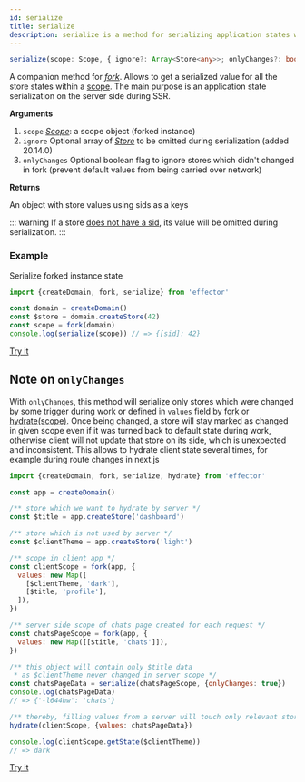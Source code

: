 ```yaml
---
id: serialize
title: serialize
description: serialize is a method for serializing application states within a scope
---
```


```ts
serialize(scope: Scope, { ignore?: Array<Store<any>>; onlyChanges?: boolean }): {[sid: string]: any}
```

A companion method for [_fork_](docs/api/effector/fork.md). Allows to get a serialized value for all the store states within a [scope](docs/api/effector/Scope.md). The main purpose is an application state serialization on the server side during SSR.

**Arguments**

1. `scope` [_Scope_](docs/api/effector/Scope.md): a scope object (forked instance)
2. `ignore` Optional array of [_Store_](docs/api/effector/Store.md) to be omitted during serialization (added 20.14.0)
3. `onlyChanges` Optional boolean flag to ignore stores which didn't changed in fork (prevent default values from being carried over network)

**Returns**

An object with store values using sids as a keys

::: warning
If a store [does not have a sid](docs/api/effector/babel-plugin.md#sid), its value will be omitted during serialization.
:::

### Example

Serialize forked instance state

```js
import {createDomain, fork, serialize} from 'effector'

const domain = createDomain()
const $store = domain.createStore(42)
const scope = fork(domain)
console.log(serialize(scope)) // => {[sid]: 42}
```

[Try it](https://share.effector.dev/zlRJbjei)

## Note on `onlyChanges`

With `onlyChanges`, this method will serialize only stores which were changed by some trigger during work or defined in `values` field by [fork](docs/api/effector/fork.md) or [hydrate(scope)](docs/api/effector/hydrate.md). Once being changed, a store will stay marked as changed in given scope even if it was turned back to default state during work, otherwise client will not update that store on its side, which is unexpected and inconsistent.
This allows to hydrate client state several times, for example during route changes in next.js

```js
import {createDomain, fork, serialize, hydrate} from 'effector'

const app = createDomain()

/** store which we want to hydrate by server */
const $title = app.createStore('dashboard')

/** store which is not used by server */
const $clientTheme = app.createStore('light')

/** scope in client app */
const clientScope = fork(app, {
  values: new Map([
    [$clientTheme, 'dark'],
    [$title, 'profile'],
  ]),
})

/** server side scope of chats page created for each request */
const chatsPageScope = fork(app, {
  values: new Map([[$title, 'chats']]),
})

/** this object will contain only $title data
 * as $clientTheme never changed in server scope */
const chatsPageData = serialize(chatsPageScope, {onlyChanges: true})
console.log(chatsPageData)
// => {'-l644hw': 'chats'}

/** thereby, filling values from a server will touch only relevant stores */
hydrate(clientScope, {values: chatsPageData})

console.log(clientScope.getState($clientTheme))
// => dark
```

[Try it](https://share.effector.dev/BQhzISFV)
